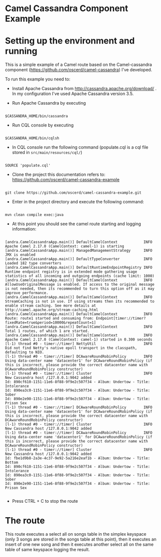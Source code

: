 # Camel Cassandra Component Example

# Setting up the environment and running

This is a simple example of a Camel route based on the Camel-cassandra component (https://github.com/oscerd/camel-cassandra) I've developed.

To run this example you need to:

- Install Apache Cassandra from http://cassandra.apache.org/download/ . In my configuration I've used Apache Cassandra version 3.5.

- Run Apache Cassandra by executing 

```shell

$CASSANDRA_HOME/bin/cassandra

```

- Run CQL console by executing 

```shell

$CASSANDRA_HOME/bin/cqlsh

```

- In CQL console run the following command (populate.cql is a cql file stored in `src/main/resources/cql/`)

```shell

SOURCE 'populate.cql'

```

- Clone the project this documentation refers to: https://github.com/oscerd/camel-cassandra-example

```shell

git clone https://github.com/oscerd/camel-cassandra-example.git

```

- Enter in the project directory and execute the following command:

```shell

mvn clean compile exec:java

```

- At this point you should see the camel route starting and logging information:

```shell

[andra.CamelCassandraApp.main()] DefaultCamelContext            INFO  Apache Camel 2.17.0 (CamelContext: camel-1) is starting
[andra.CamelCassandraApp.main()] ManagedManagementStrategy      INFO  JMX is enabled
[andra.CamelCassandraApp.main()] DefaultTypeConverter           INFO  Loaded 182 type converters
[andra.CamelCassandraApp.main()] DefaultRuntimeEndpointRegistry INFO  Runtime endpoint registry is in extended mode gathering usage statistics of all incoming and outgoing endpoints (cache limit: 1000)
[andra.CamelCassandraApp.main()] DefaultCamelContext            INFO  AllowUseOriginalMessage is enabled. If access to the original message is not needed, then its recommended to turn this option off as it may improve performance.
[andra.CamelCassandraApp.main()] DefaultCamelContext            INFO  StreamCaching is not in use. If using streams then its recommended to enable stream caching. See more details at http://camel.apache.org/stream-caching.html
[andra.CamelCassandraApp.main()] DefaultCamelContext            INFO  Route: route1 started and consuming from: Endpoint[timer://timer?fixedRate=true&period=10000&repeatCount=1]
[andra.CamelCassandraApp.main()] DefaultCamelContext            INFO  Total 1 routes, of which 1 are started.
[andra.CamelCassandraApp.main()] DefaultCamelContext            INFO  Apache Camel 2.17.0 (CamelContext: camel-1) started in 0.300 seconds
[l-1) thread #0 - timer://timer] NettyUtil                      INFO  Did not find Netty's native epoll transport in the classpath, defaulting to NIO.
[l-1) thread #0 - timer://timer] DCAwareRoundRobinPolicy        INFO  Using data-center name 'datacenter1' for DCAwareRoundRobinPolicy (if this is incorrect, please provide the correct datacenter name with DCAwareRoundRobinPolicy constructor)
[l-1) thread #0 - timer://timer] Cluster                        INFO  New Cassandra host /127.0.0.1:9042 added
Id: 890cf610-1151-11e6-8f88-9f9e2c507f34 - Album: Undertow - Title: Intolerance
Id: 890ea3c0-1151-11e6-8f88-9f9e2c507f34 - Album: Undertow - Title: Sober
Id: 890e2e90-1151-11e6-8f88-9f9e2c507f34 - Album: Undertow - Title: Prison Sex
[l-1) thread #0 - timer://timer] DCAwareRoundRobinPolicy        INFO  Using data-center name 'datacenter1' for DCAwareRoundRobinPolicy (if this is incorrect, please provide the correct datacenter name with DCAwareRoundRobinPolicy constructor)
[l-1) thread #0 - timer://timer] Cluster                        INFO  New Cassandra host /127.0.0.1:9042 added
[l-1) thread #0 - timer://timer] DCAwareRoundRobinPolicy        INFO  Using data-center name 'datacenter1' for DCAwareRoundRobinPolicy (if this is incorrect, please provide the correct datacenter name with DCAwareRoundRobinPolicy constructor)
[l-1) thread #0 - timer://timer] Cluster                        INFO  New Cassandra host /127.0.0.1:9042 added
Id: fbe1d9b8-2a3e-4c37-9e92-5a216e2eaf1b - Album: Undertow - Title: Bottom
Id: 890cf610-1151-11e6-8f88-9f9e2c507f34 - Album: Undertow - Title: Intolerance
Id: 890ea3c0-1151-11e6-8f88-9f9e2c507f34 - Album: Undertow - Title: Sober
Id: 890e2e90-1151-11e6-8f88-9f9e2c507f34 - Album: Undertow - Title: Prison Sex


```

- Press CTRL + C to stop the route

# The route

This route executes a select all on songs table in the simplex keyspace (only 3 songs are stored in the songs table at this point), then it executes an insert of one new song and then it executes another select all on the same table of same keyspace logging the result.
